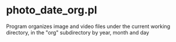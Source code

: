 photo_date_org.pl
=================

Program organizes image and video files under the current working directory, in the "org" subdirectory by year, month and day


